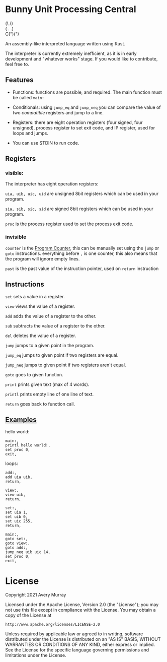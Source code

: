 # Bunny Unit Processing Central

(\ /)<br>
( . .)<br>
C(")(")<br>

An assembly-like interpreted language written using Rust.

The interpreter is currently extremely inefficient, as it is in early development and "whatever works" stage. If you would like to contribute, feel free to.

## Features
* Functions: 
functions are possible, and required. The main function must be called `main:`

* Conditionals:
using `jump_eq` and `jump_neq` you can compare the value of two *compatible* registers and jump to a line.

* Registers:
there are eight operation registers (four signed, four unsigned), process register to set exit code, and IP register, used for loops and jumps.

* You can use STDIN to run code.

## Registers
### visible:
The interpreter has eight operation registers:

`uia, uib, uic, uid` are unsigned 8bit registers which can be used in your program.

`sia, sib, sic, sid` are signed 8bit registers which can be used in your program.

`proc` is the process register used to set the process exit code.

### invisible
`counter` is the [Program Counter](https://en.wikipedia.org/wiki/Program_counter), this can be manually set using the `jump` or `goto` instructions.  everything before `,` is one counter, this also means that the program will ignore empty lines.

`past` is the past value of the instruction pointer, used on `return` instruction

## Instructions
`set` sets a value in a register.

`view` views the value of a register.

`add` adds the value of a register to the other.

`sub` subtracts the value of a register to the other.

`del` deletes the value of a register.

`jump` jumps to a given point in the program.

`jump_eq` jumps to given point if two registers are equal.

`jump_neq` jumps to given point if two registers aren't equal.

`goto` goes to given function.

`print` prints given text (max of 4 words).

`printl` prints empty line of one line of text.

`return` goes back to function call.

## [Examples](examples/)
hello world:
```
main:,
printl hello world!,
set proc 0,
exit,
```

loops:
```
add:,
add uia uib,
return,

view:,
view uib,
return,

set:,
set uia 1,
set uib 0,
set uic 255,
return,

main:,
goto set:,
goto view:,
goto add:,
jump_neq uib uic 14,
set proc 0,
exit,
```

# License
Copyright 2021 Avery Murray

Licensed under the Apache License, Version 2.0 (the \"License\");
you may not use this file except in compliance with the License.
You may obtain a copy of the License at

    http://www.apache.org/licenses/LICENSE-2.0

Unless required by applicable law or agreed to in writing, software
distributed under the License is distributed on an \"AS IS\" BASIS,
WITHOUT WARRANTIES OR CONDITIONS OF ANY KIND, either express or implied.
See the License for the specific language governing permissions and
limitations under the License.